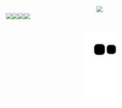 <div align="center">
  <img style="height: 400px; width: auto" src="https://github.com/MatheusFLadislau/IMG-Readme/blob/main/IMG.png">
</div>

<div style="display: flex; flex-direction: row;">
  <img style="height: 50px;" src="https://cdn.jsdelivr.net/gh/devicons/devicon/icons/csharp/csharp-plain.svg" />
  <img style="height: 50px;" src="https://cdn.jsdelivr.net/gh/devicons/devicon/icons/css3/css3-plain-wordmark.svg" />
  <img style="height: 50px;" src="https://cdn.jsdelivr.net/gh/devicons/devicon/icons/html5/html5-plain-wordmark.svg" />
  <img style="height: 50px;" src="https://cdn.jsdelivr.net/gh/devicons/devicon/icons/mysql/mysql-original-wordmark.svg" />
</div>

<div align="center"> 
  <img src="https://github.com/MatheusFLadislau/Snake/blob/output/github-contribution-grid-snake.svg">
</div>
